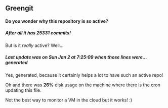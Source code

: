 ## Greengit

#### Do you wonder why this repository is so active?

##### After all it has 25331 commits!

But is it *really* active? Well...

##### Last update was on Sun Jan 2 at 7:25:09 when those lines were... generated

Yes, generated, because it certainly helps a lot to have such an active repo!

Oh and there was **26%** disk usage on the machine
where there is the cron updating this file.

Not the best way to monitor a VM in the cloud but it works! :)
